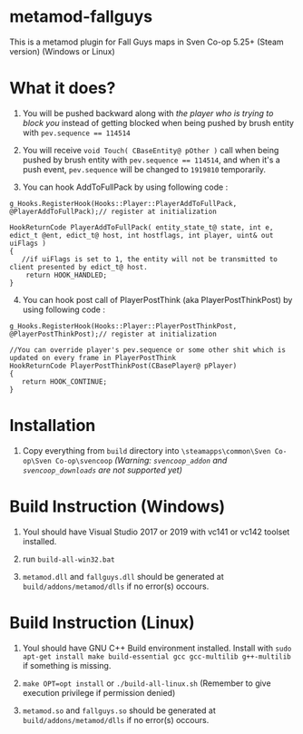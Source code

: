 # metamod-fallguys

This is a metamod plugin for Fall Guys maps in Sven Co-op 5.25+ (Steam version) (Windows or Linux)

# What it does?

1. You will be pushed backward along with *the player who is trying to block you* instead of getting blocked when being pushed by brush entity with `pev.sequence == 114514`

2. You will receive `void Touch( CBaseEntity@ pOther )` call when being pushed by brush entity with `pev.sequence == 114514`, and when it's a push event, `pev.sequence` will be changed to `1919810` temporarily.

3. You can hook AddToFullPack by using following code : 

```
g_Hooks.RegisterHook(Hooks::Player::PlayerAddToFullPack, @PlayerAddToFullPack);// register at initialization
```

```
HookReturnCode PlayerAddToFullPack( entity_state_t@ state, int e, edict_t @ent, edict_t@ host, int hostflags, int player, uint& out uiFlags )
{
   //if uiFlags is set to 1, the entity will not be transmitted to client presented by edict_t@ host.
    return HOOK_HANDLED;
}
```

4. You can hook post call of PlayerPostThink (aka PlayerPostThinkPost) by using following code : 

```
g_Hooks.RegisterHook(Hooks::Player::PlayerPostThinkPost, @PlayerPostThinkPost);// register at initialization
```

```
//You can override player's pev.sequence or some other shit which is updated on every frame in PlayerPostThink
HookReturnCode PlayerPostThinkPost(CBasePlayer@ pPlayer)
{
   return HOOK_CONTINUE;
}
```

# Installation

1. Copy everything from `build` directory into `\steamapps\common\Sven Co-op\Sven Co-op\svencoop` *(Warning: `svencoop_addon` and `svencoop_downloads` are not supported yet)*

# Build Instruction (Windows)

1. Youl should have Visual Studio 2017 or 2019 with vc141 or vc142 toolset installed.

2. run `build-all-win32.bat`

3. `metamod.dll` and `fallguys.dll` should be generated at `build/addons/metamod/dlls` if no error(s) occours.

# Build Instruction (Linux)

1. Youl should have GNU C++ Build environment installed. Install with `sudo apt-get install make build-essential gcc gcc-multilib g++-multilib` if something is missing.

2. `make OPT=opt install` or `./build-all-linux.sh` (Remember to give execution privilege if permission denied)

3. `metamod.so` and `fallguys.so` should be generated at `build/addons/metamod/dlls` if no error(s) occours.
